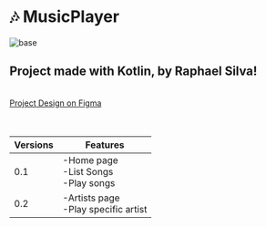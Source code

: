 # :notes: MusicPlayer
![base](https://user-images.githubusercontent.com/66075182/104467588-3f92b780-5595-11eb-850d-80a3c1baa41e.png)

## Project made with Kotlin, by Raphael Silva!

<br/>
<a href="https://www.figma.com/file/SO27pGhZDq5SOkNOuBAira/Music-Player?node-id=0%3A1">
  Project Design on Figma 
</a>
<br/><br/><br/>

Versions | Features
-------- | ---------
0.1| -Home page<br/> -List Songs<br/> -Play songs<br/>
0.2| -Artists page<br/> -Play specific artist

